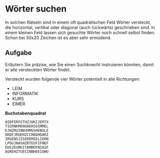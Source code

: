# Wörter suchen

In solchen Rätseln sind in einem oft quadratischen Feld Wörter versteckt, die
horizontal, vertikal oder diagonal (auch rückwärts) geschrieben sind. In einem
kleinen Feld lassen sich gesuchte Wörter noch schnell selbst finden. Schon bei
50x20 Zeichen ist es aber sehr ermüdend.

<div className="grid"><div>

## Aufgabe

Erläutern Sie präzise, wie Sie einen Suchknecht instruieren könnten, damit er
alle versteckten Wörter findet.

Versteckt wurden folgende vier Wörter potentiell in alle Richtungen:

- LEIM
- INFORMATIK
- KURS
- EIMER

</div><div>

**Buchstabenquadrat**

```
ASDFERFGTHZJUKIJERTX
TIERNKMENOAERSOIMMEL
KJHZRUINNVHMGSHEBOLE
OKDFJRUEHZCCRBOHDARI
IRGENSJISEREMIELIERN
LPOUJNASHZRTEUFIFNEF
EHSZEURKITAMROFNIASF
AGREHZTUECINBHEEIOWU
```

</div></div>
